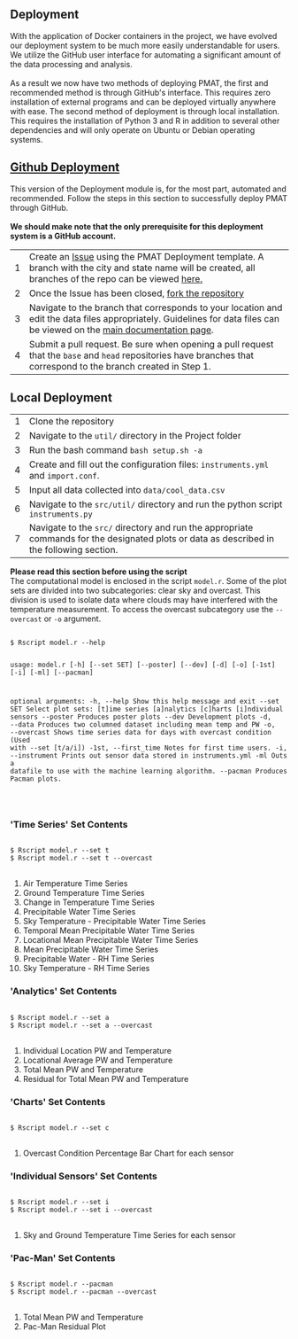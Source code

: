 <a id="top"></a>

<div id="deploy-docs">
    <div class="collapsible">
        <div class="collapsible-header">
            <h2>Deployment</h2>
        </div>
        <div class="panel">
            With the application of Docker containers in the project, we have evolved our deployment system to be much more easily understandable for users. We utilize the GitHub user interface for automating a significant amount of the data processing and analysis. 
<br><br>
As a result we now have two methods of deploying PMAT, the first and recommended method is through GitHub's interface. This requires zero installation of external programs and can be deployed virtually anywhere with ease. The second method of deployment is through local installation. This requires the installation of Python 3 and R in addition to several other dependencies and will only operate on Ubuntu or Debian operating systems. 
        </div>
    </div>
</div>
<div id="github">
    <div class="collapsible">
        <a href="#github">
            <div class="collapsible-header">
                <h2><i class="devicon-github-original colored"></i>Github Deployment</h2>
            </div>
        </a>
        <div class="panel">
            This version of the Deployment module is, for the most part, automated and recommended. Follow the steps in this section to successfully deploy PMAT through GitHub. 
<br><br>
<b>We should make note that the only prerequisite for this deployment system is a GitHub account. </b>
<table class="gh-deploy">
<tbody>
<tr style="border: 0px;">
	<td><span class="numbered">1</span></td>
	<td>Create an <a href="https://github.com/physicsgoddess1972/Precipitable-Water-Model/issues">Issue</a> using the PMAT Deployment template. A branch with the city and state name will be created, all branches of the repo can be viewed <a href="https://github.com/physicsgoddess1972/Precipitable-Water-Model/branches">here.</a> </td>
</tr>
<tr>
	<td><span class="numbered">2</span></td>
	<td>Once the Issue has been closed, <a href="https://github.com/physicsgoddess1972/Precipitable-Water-Model/fork">fork the repository</a></td>
</tr>
<tr>
	<td><span class="numbered">3</span></td>
	<td>Navigate to the branch that corresponds to your location and edit the data files appropriately. Guidelines for data files can be viewed on the <a href="https://physicsgoddess1972.github.io/Precipitable-Water-Model/">main documentation page</a>.</td>
</tr>
<tr>
	<td><span class="numbered">4</span></td>
	<td>Submit a pull request. Be sure when opening a pull request that the <code>base</code> and <code>head</code> repositories have branches that correspond to the branch created in Step 1. </td>
</tr>
</tbody>
</table>
        </div>
    </div>
</div>
<div id="linux">
    <div class="collapsible">
        <div class="collapsible-header">
            <h2><i class="devicon-ubuntu-plain colored"></i>Local Deployment</h2>
        </div>
        <div class="panel">
<table class="local-deploy">
<tbody>
<tr style="border: 0px;">
	<td><span class="numbered">1</span></td>
	<td>Clone the repository</td>
</tr>
<tr>
	<td><span class="numbered">2</span></td>
	<td>Navigate to the <code>util/</code> directory in the Project folder</td>
</tr>
<tr>
	<td><span class="numbered">3</span></td>
	<td>Run the bash command <code>bash setup.sh -a</code></td>
</tr>
<tr>
	<td><span class="numbered">4</span></td>
	<td>Create and fill out the configuration files: <code>instruments.yml</code> and <code>import.conf</code>.</td>
</tr>
<tr>
    <td><span class="numbered">5</span></td>
    <td>Input all data collected into <code>data/cool_data.csv</code></td>
</tr>
<tr>
    <td><span class="numbered">6</span></td>
    <td>Navigate to the <code>src/util/</code> directory and run the python script <code>instruments.py</code></td>
</tr>
<tr>
    <td><span class="numbered">7</span></td>
    <td>Navigate to the <code>src/</code> directory and run the appropriate commands for the designated plots or data as described in the following section.</td>
</tr>
</tbody>
</table>
<b>Please read this section before using the script</b>
<br />
The computational model is enclosed in the script <code>model.r</code>.
Some of the plot sets are divided into two subcategories: clear sky and overcast.
This division is used to isolate data where clouds may have interfered with the temperature
measurement. To access the overcast subcategory use the <code>--overcast</code> or <code>-o</code>
argument.
<pre lang="bash">
<code>
<inp>$</inp> Rscript model.r --help

usage: model.r [-h] [--set SET] [--poster] [--dev] [-d] [-o] [-1st] [-i] [-ml]
               [--pacman]

optional arguments:
  -h, --help          Show this help message and exit
  --set SET           Select plot sets:
                          [t]ime series
                          [a]nalytics
                          [c]harts
                          [i]ndividual sensors
  --poster            Produces poster plots
  --dev               Development plots
  -d, --data          Produces two columned dataset including mean temp and PW
  -o, --overcast      Shows time series data for days with overcast condition
	                  (Used with --set [t/a/i])
  -1st, --first_time  Notes for first time users.
  -i, --instrument    Prints out sensor data stored in instruments.yml
  -ml                 Outs a datafile to use with the machine learning algorithm.
  --pacman            Produces Pacman plots.

</code>
</pre>

<div class="collapsible_1">
<div class="panel">
<h3> 'Time Series' Set Contents </h3>
<pre lang="bash">
<code>
<inp>$</inp> Rscript model.r --set t
<inp>$</inp> Rscript model.r --set t --overcast
</code>
</pre>
<ol>
	<li> Air Temperature Time Series </li>
	<li> Ground Temperature Time Series </li>
	<li> Change in Temperature Time Series </li>
  <li> Precipitable Water Time Series </li>
  <li> Sky Temperature - Precipitable Water Time Series </li>
  <li> Temporal Mean Precipitable Water Time Series </li>
  <li> Locational Mean Precipitable Water Time Series </li>
  <li> Mean Precipitable Water Time Series </li>
	<li> Precipitable Water  - RH Time Series</li>
	<li> Sky Temperature - RH Time Series </li>
</ol>
</div></div>

<div class="collapsible_1">
<div class="panel">
<h3> 'Analytics' Set Contents </h3>
<pre lang="bash">
<code>
<inp>$</inp> Rscript model.r --set a
<inp>$</inp> Rscript model.r --set a --overcast
</code>
</pre>

<ol>
	<li> Individual Location PW and Temperature </li>
	<li> Locational Average PW and Temperature </li>
	<li> Total Mean PW and Temperature </li>
	<li> Residual for Total Mean PW and Temperature</li>
</ol>
</div></div>

<div class="collapsible_1">
<div class="panel">
<h3> 'Charts' Set Contents </h3>

<pre lang="bash">
<code>
<inp>$</inp> Rscript model.r --set c
</code>
</pre>

<ol>
	<li> Overcast Condition Percentage Bar Chart for each sensor</li>
</ol>
</div></div>

<div class="collapsible_1">
<div class="panel">
<h3> 'Individual Sensors' Set Contents </h3>

<pre lang="bash">
<code>
<inp>$</inp> Rscript model.r --set i
<inp>$</inp> Rscript model.r --set i --overcast
</code>
</pre>

<ol>
	<li> Sky and Ground Temperature Time Series for each sensor</li>
</ol>
</div></div>

<div class="collapsible_1">
<div class="panel">
<h3> 'Pac-Man' Set Contents </h3>

<pre lang="bash">
<code>
<inp>$</inp> Rscript model.r --pacman
<inp>$</inp> Rscript model.r --pacman --overcast
</code>
</pre>

<ol>
	<li>Total Mean PW and Temperature</li>
	<li>Pac-Man Residual Plot</li>
</ol>
</div></div>

</div></div></div></div>
        </div>
    </div>
